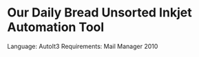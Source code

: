 Our Daily Bread Unsorted Inkjet Automation Tool
===============================================

Language: AutoIt3
Requirements: Mail Manager 2010
